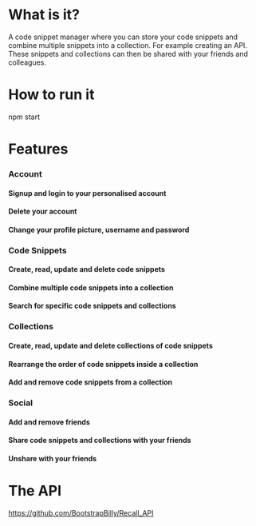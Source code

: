 # What is it?
A code snippet manager where you can store your code snippets and combine multiple snippets into a collection. For example creating an API.
These snippets and collections can then be shared with your friends and colleagues.

# How to run it 
npm start

# Features
### Account
#### Signup and login to your personalised account
#### Delete your account
#### Change your profile picture, username and password

### Code Snippets
#### Create, read, update and delete code snippets
#### Combine multiple code snippets into a collection
#### Search for specific code snippets and collections

### Collections
#### Create, read, update and delete collections of code snippets
#### Rearrange the order of code snippets inside a collection
#### Add and remove code snippets from a collection

### Social
#### Add and remove friends
#### Share code snippets and collections with your friends
#### Unshare with your friends

# The API
https://github.com/BootstrapBilly/Recall_API
